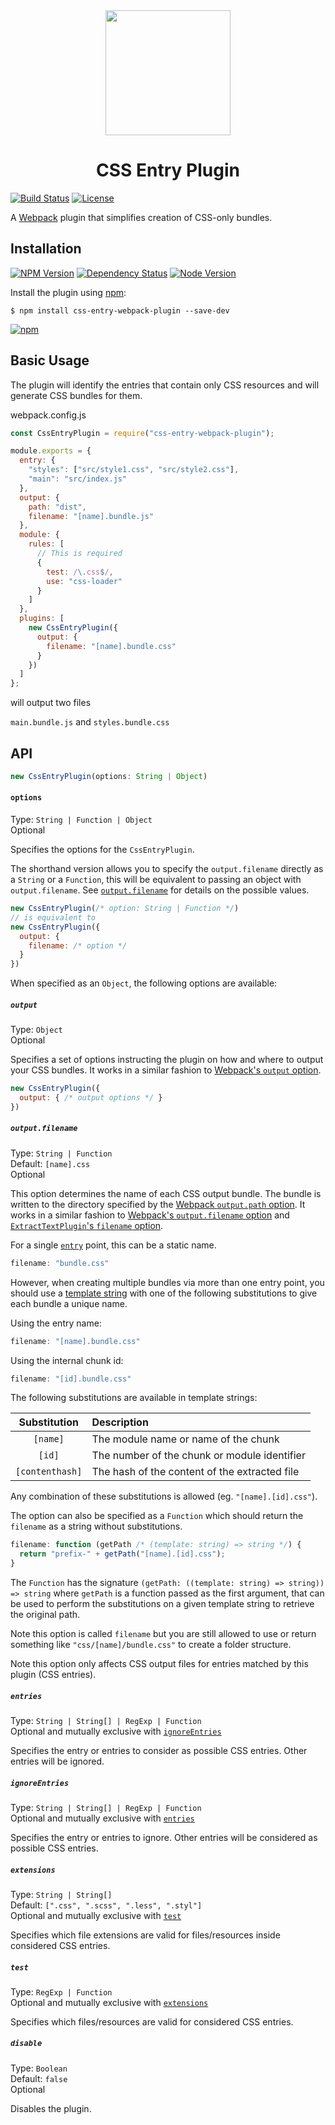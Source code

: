 <div align="center">
  <a href="https://github.com/webpack/webpack">
    <img width="200" height="200"
      src="https://webpack.js.org/assets/icon-square-big.svg">
  </a>
  <h1>CSS Entry Plugin</h1>
</div>

[![Build Status][plugin-travis-shield]][plugin-travis-url]
[![License][plugin-license-shield]][plugin-npm-url]

A [Webpack][webpack-url] plugin that simplifies creation of CSS-only bundles.

Installation
------------
[![NPM Version][plugin-npm-version-shield]][plugin-npm-url]
[![Dependency Status][plugin-npm-dependencies-shield]][plugin-npm-dependencies-url]
[![Node Version][plugin-node-version-shield]][node-url]

Install the plugin using [npm][npm-url]:
```shell
$ npm install css-entry-webpack-plugin --save-dev
```

[![npm](https://nodei.co/npm/css-entry-webpack-plugin.png?downloads=true&downloadRank=true&stars=true)][plugin-npm-url]

Basic Usage
-----------
The plugin will identify the entries that contain only CSS resources and will generate CSS bundles for them.

webpack.config.js
```js
const CssEntryPlugin = require("css-entry-webpack-plugin");

module.exports = {
  entry: {
    "styles": ["src/style1.css", "src/style2.css"],
    "main": "src/index.js"
  },
  output: {
    path: "dist",
    filename: "[name].bundle.js"
  },
  module: {
    rules: [
      // This is required
      {
        test: /\.css$/,
        use: "css-loader"
      }
    ]
  },
  plugins: [
    new CssEntryPlugin({
      output: {
        filename: "[name].bundle.css"
      }
    })
  ]
};
```

will output two files

`main.bundle.js` and `styles.bundle.css`

API
---

```js
new CssEntryPlugin(options: String | Object)
```

#### `options`
Type: `String | Function | Object`<br>
Optional

Specifies the options for the `CssEntryPlugin`.

The shorthand version allows you to specify the `output.filename` directly as a `String` or a `Function`, this will be equivalent to passing an object with `output.filename`. See [`output.filename`](#outputfilename) for details on the possible values.

```js
new CssEntryPlugin(/* option: String | Function */)
// is equivalent to
new CssEntryPlugin({
  output: {
    filename: /* option */
  }
})
```

When specified as an `Object`, the following options are available:

##### `output`
Type: `Object`<br>
Optional

Specifies a set of options instructing the plugin on how and where to output your CSS bundles. It works in a similar fashion to [Webpack's `output` option](https://webpack.js.org/configuration/output/#output-filename).

```js
new CssEntryPlugin({
  output: { /* output options */ }
})
```

##### `output.filename`
Type: `String | Function`<br>
Default: `[name].css`<br>
Optional

This option determines the name of each CSS output bundle. The bundle is written to the directory specified by the [Webpack `output.path` option](https://webpack.js.org/configuration/output/#output-path). It works in a similar fashion to [Webpack's `output.filename` option](https://webpack.js.org/configuration/output/#output-filename) and [`ExtractTextPlugin`'s `filename` option](https://github.com/webpack-contrib/extract-text-webpack-plugin#options).

For a single [`entry`](https://webpack.js.org/configuration/entry-context#entry) point, this can be a static name.

```js
filename: "bundle.css"
```

However, when creating multiple bundles via more than one entry point, you should use a [template string](https://github.com/webpack/webpack/blob/master/lib/TemplatedPathPlugin.js) with one of the following substitutions to give each bundle a unique name.

Using the entry name:

```js
filename: "[name].bundle.css"
```

Using the internal chunk id:

```js
filename: "[id].bundle.css"
```

The following substitutions are available in template strings:

|Substitution|Description|
|:----------:|:----------|
|`[name]`|The module name or name of the chunk|
|`[id]`|The number of the chunk or module identifier|
|`[contenthash]`|The hash of the content of the extracted file|

Any combination of these substitutions is allowed (eg. `"[name].[id].css"`).

The option can also be specified as a `Function` which should return the `filename` as a string without substitutions.

```js
filename: function (getPath /* (template: string) => string */) {
  return "prefix-" + getPath("[name].[id].css");
}
```

The `Function` has the signature `(getPath: ((template: string) => string)) => string` where `getPath` is a function passed as the first argument, that can be used to perform the substitutions on a given template string to retrieve the original path.

Note this option is called `filename` but you are still allowed to use or return something like `"css/[name]/bundle.css"` to create a folder structure.

Note this option only affects CSS output files for entries matched by this plugin (CSS entries).

##### `entries`
Type: `String | String[] | RegExp | Function`<br>
Optional and mutually exclusive with [`ignoreEntries`](#ignoreentries)

Specifies the entry or entries to consider as possible CSS entries. Other entries will be ignored.

##### `ignoreEntries`
Type: `String | String[] | RegExp | Function`<br>
Optional and mutually exclusive with [`entries`](#entries)

Specifies the entry or entries to ignore. Other entries will be considered as possible CSS entries.

##### `extensions`
Type: `String | String[]`<br>
Default: `[".css", ".scss", ".less", ".styl"]`<br>
Optional and mutually exclusive with [`test`](#test)

Specifies which file extensions are valid for files/resources inside considered CSS entries.

##### `test`
Type: `RegExp | Function`<br>
Optional and mutually exclusive with [`extensions`](#extensions)

Specifies which files/resources are valid for considered CSS entries.

##### `disable`
Type: `Boolean`<br>
Default: `false`<br>
Optional

Disables the plugin.

[webpack-url]: https://webpack.js.org/
[npm-url]: https://www.npmjs.com/
[node-url]: https://nodejs.org

[plugin-npm-url]: https://npmjs.com/package/css-entry-webpack-plugin
[plugin-npm-dependencies-url]: https://david-dm.org/tomachristian/css-entry-webpack-plugin
[plugin-travis-url]: https://travis-ci.org/tomachristian/css-entry-webpack-plugin

[plugin-license-shield]: https://img.shields.io/github/license/mashape/apistatus.svg?style=flat-square
[plugin-npm-version-shield]: https://img.shields.io/npm/v/css-entry-webpack-plugin.svg?style=flat-square
[plugin-npm-dependencies-shield]: https://david-dm.org/tomachristian/css-entry-webpack-plugin.svg?style=flat-square
[plugin-node-version-shield]: https://img.shields.io/node/v/css-entry-webpack-plugin.svg?style=flat-square
[plugin-travis-shield]: https://img.shields.io/travis/tomachristian/css-entry-webpack-plugin/develop.svg?style=flat-square
